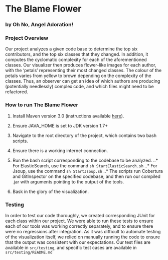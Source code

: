 # The Blame Flower
### by Oh No, Angel Adoration!


### Project Overview

Our project analyzes a given code base to determine the top six contributors, and the top six classes that they changed. In addition, it computes the cyclomatic complexity for each of the aforementioned classes. Our visualizer then produces flower-like images for each author, with the ‘petals’ representing their most changed classes. The colour of the petals varies from yellow to brown depending on the complexity of the classes. Thus, an observer can get an idea of which authors are producing (potentially needlessly) complex code, and which files might need to be refactored. 


### How to run The Blame Flower

1. Install Maven version 3.0 (instructions available [here](http://maven.apache.org)).

2. Ensure JAVA_HOME is set to JDK version 1.7+

3. Navigate to the root directory of the project, which contains two bash scripts.

4. Ensure there is a working internet connection.

5. Run the bash script corresponding to the codebase to be analyzed.
..* For ElasticSearch, use the command `sh StartElasticSearch.sh`
..* For Jsoup, use the command `sh StartJsoup.sh`
..* The scripts run Cobertura and GitInspector on the specified codebase, and then run our compiled .jar with arguments pointing to the output of the tools.

6. Bask in the glory of the visualization.


### Testing

In order to test our code thoroughly, we created corresponding JUnit for each class within our project. We were able to run these tests to ensure each of our tools was working correctly separately, and to ensure there were no regressions after integration. As it was difficult to automate testing of the visualization itself, we relied on manually running the code to ensure that the output was consistent with our expectations. Our test files are available in `src/testing`, and specific test cases are available in `src/testing/README.md`